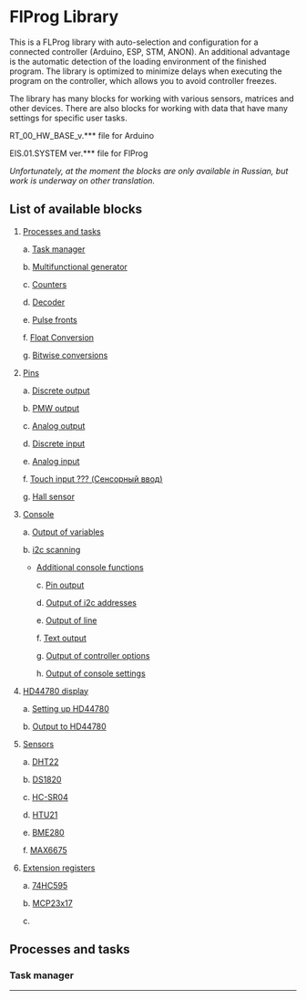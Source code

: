 # FlProg Library

This is a FLProg library with auto-selection and configuration for a connected controller (Arduino, ESP, STM, ANON). An additional advantage is the automatic detection of the loading environment of the finished program.
The library is optimized to minimize delays when executing the program on the controller, which allows you to avoid controller freezes.

The library has many blocks for working with various sensors, matrices and other devices. There are also blocks for working with data that have many settings for specific user tasks.

RT_00_HW_BASE_v.*** file for Arduino

EIS.01.SYSTEM ver.*** file for FlProg

_Unfortunately, at the moment the blocks are only available in Russian, but work is underway on other translation._

## List of available blocks

1. [Processes and tasks](#Processes-and-tasks)

    a. [Task manager](#Task-manager)

    b. [Multifunctional generator](#Multifunctional-generator)
    
    c. [Counters](#Counters)

    d. [Decoder](#Decoder)

    e. [Pulse fronts](#Pulse-fronts)

    f. [Float Conversion](#Float-Conversion)

    g. [Bitwise conversions](#Bitwise-conversions)

2. [Pins](#Pins)

    a. [Discrete output](#Discrete-output)

    b. [PMW output](#PMW-output)

    c. [Analog output](#Analog-output)

    d. [Discrete input](#Discrete-input)

    e. [Analog input](#Analog-input)

    f. [Touch input ??? (Сенсорный ввод)](#Touch-input)

    g. [Hall sensor](#Hall-sensor)
    
3. [Console](#Console)

    a. [Output of variables](#Output-of-variables)
    
    b. [i2c scanning](#i2c-scanning)
    
   + [Additional console functions](#Additional-console-functions)
    
        c. [Pin output](#Pin-output)
        
        d. [Output of i2c addresses](#Output-of-i2c-addresses)
        
        e. [Output of line](#Output-of-line)
        
        f. [Text output](#Text-output)
        
        g. [Output of controller options](#Output-of-controller-options)
        
        h. [Output of console settings](#Output-of-console-settings)

4. [HD44780 display](#HD44780-display)

    a. [Setting up HD44780](#Setting-up-HD44780)
    
    b. [Output to HD44780](#Output-to-HD44780)
    
5. [Sensors](#Sensors)

    a. [DHT22](#DHT22)
    
    b. [DS1820](#DS1820)
    
    c. [HC-SR04](#HC-SR04)
    
    d. [HTU21](#HTU21)
    
    e. [BME280](#BME280)
    
    f. [MAX6675](#MAX6675)
    
6. [Extension registers](#Extension-registers)

    a. [74HC595](#74HC595)
    
    b. [MCP23x17](#MCP23x17)
    
    c. 

## Processes and tasks

### Task manager

____

